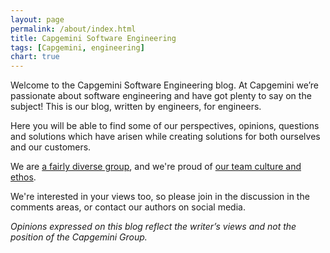 ```yaml
---
layout: page
permalink: /about/index.html
title: Capgemini Software Engineering
tags: [Capgemini, engineering]
chart: true
---
```


Welcome to the Capgemini Software Engineering blog. At Capgemini we’re passionate about
software engineering and have got plenty to say on the subject! This is our
blog, written by engineers, for engineers.

Here you will be able to find some of our perspectives, opinions, questions and
solutions which have arisen while creating solutions for both ourselves and our
customers.

We are [a fairly diverse group][authors], and we're proud of [our team culture and ethos][how we work]. 

We're interested in your views too, so please join in the discussion in the comments
areas, or contact our authors on social media.

_Opinions expressed on this blog reflect the writer’s views and not the position of the Capgemini Group._

[authors]: /authors/
[how we work]: /development/how-we-work/
